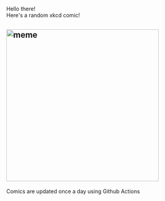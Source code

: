 Hello there! <br>Here's a random xkcd comic!<br>
## <img src="https://imgs.xkcd.com/comics/opportunity.png" alt="meme" width="400"/><br>
Comics are updated once a day using Github Actions